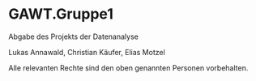 # GAWT.Gruppe1
Abgabe des Projekts der Datenanalyse

Lukas Annawald, Christian Käufer, Elias Motzel

Alle relevanten Rechte sind den oben genannten Personen vorbehalten.
